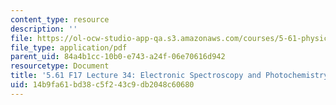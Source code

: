 ```yaml
---
content_type: resource
description: ''
file: https://ol-ocw-studio-app-qa.s3.amazonaws.com/courses/5-61-physical-chemistry-fall-2017/14b9fa61bd38c5f243c9db2048c60680_MIT5_61F17_lec34.pdf
file_type: application/pdf
parent_uid: 84a4b1cc-10b0-e743-a24f-06e70616d942
resourcetype: Document
title: '5.61 F17 Lecture 34: Electronic Spectroscopy and Photochemistry'
uid: 14b9fa61-bd38-c5f2-43c9-db2048c60680
---
```

